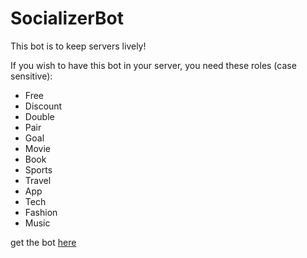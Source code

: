 # SocializerBot
This bot is to keep servers lively! 

If you wish to have this bot in your server, you need these roles (case sensitive):
 * Free
 * Discount
 * Double
 * Pair
 * Goal
 * Movie
 * Book
 * Sports
 * Travel
 * App
 * Tech
 * Fashion
 * Music

get the bot [here](https://discordapp.com/api/oauth2/authorize?client_id=592855754604544048&permissions=8&scope=bot)
